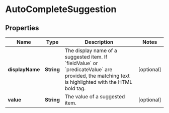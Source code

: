 # AutoCompleteSuggestion

## Properties
Name | Type | Description | Notes
------------ | ------------- | ------------- | -------------
**displayName** | **String** | The display name of a suggested item. If &#x60;fieldValue&#x60; or &#x60;predicateValue&#x60; are provided, the matching text is highlighted with the HTML bold tag. |  [optional]
**value** | **String** | The value of a suggested item. |  [optional]
